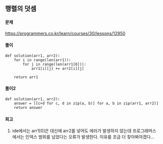 ## 행렬의 덧셈

#### 문제
https://programmers.co.kr/learn/courses/30/lessons/12950

#### 풀이
``` python3
def solution(arr1, arr2):
    for i in range(len(arr1)):
        for j in range(len(arr1[0])):
            arr1[i][j] += arr2[i][j]
    
    return arr1
```

#### 풀이2
``` python3
def solution(arr1, arr2):
    answer = [[c+d for c, d in zip(a, b)] for a, b in zip(arr1, arr2)]
    return answer
```
#### 회고
1. ide에서는 arr1[0]은 대신에 arr2를 넣어도 에러가 발생하지 않는데 프로그래머스에서는 인덱스 범위를 넘었다는 오류가 발생한다. 이유를 조금 더 찾아봐야겠다...
